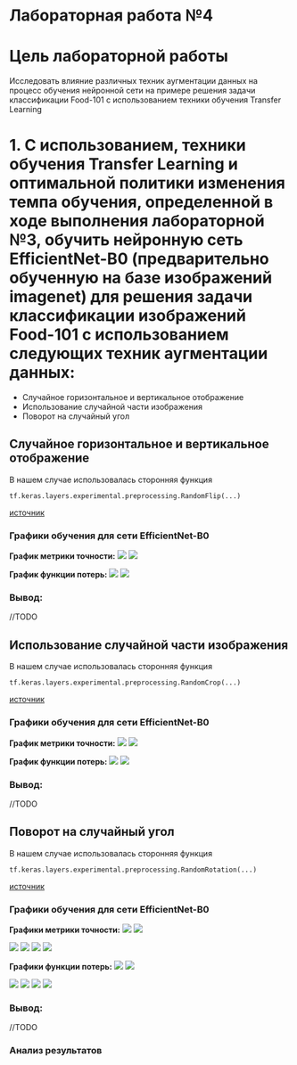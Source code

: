 Лабораторная работа №4
====
# Цель лабораторной работы
Исследовать влияние различных техник аугментации данных на процесс обучения нейронной сети на примере решения задачи классификации Food-101 с использованием техники обучения Transfer Learning

# 1. С использованием, техники обучения Transfer Learning и оптимальной политики изменения темпа обучения, определенной в ходе выполнения лабораторной №3, обучить нейронную сеть EfficientNet-B0 (предварительно обученную на базе изображений imagenet) для решения задачи классификации изображений Food-101 с использованием следующих техник аугментации данных:
 * Случайное горизонтальное и вертикальное отображение
 * Использование случайной части изображения
 * Поворот на случайный угол
 
## Случайное горизонтальное и вертикальное отображение
 
В нашем случае использовалась сторонняя функция
 ```
tf.keras.layers.experimental.preprocessing.RandomFlip(...)
```
[источник](https://www.tensorflow.org/api_docs/python/tf/keras/layers/experimental/preprocessing/RandomFlip)

### Графики обучения для сети EfficientNet-B0

**График метрики точности:** 
<img src="./random-flip/accuracy.png">
<img src="./random-flip/epoch_categorical_accuracy.svg">

**График функции потерь:**
<img src="./random-flip/loss.png">
<img src="./random-flip/epoch_loss.svg">

### Вывод:
//TODO


## Использование случайной части изображения
 
В нашем случае использовалась сторонняя функция
```
tf.keras.layers.experimental.preprocessing.RandomCrop(...)
```
[источник](https://www.tensorflow.org/api_docs/python/tf/keras/layers/experimental/preprocessing/RandomCrop)

### Графики обучения для сети EfficientNet-B0

**График метрики точности:** 
<img src="./random-crop/accuracy.png">
<img src="./random-crop/epoch_categorical_accuracy.svg">

**График функции потерь:**
<img src="./random-crop/loss.png">
<img src="./random-crop/epoch_loss.svg">

### Вывод:
//TODO


## Поворот на случайный угол
 
В нашем случае использовалась сторонняя функция
```
tf.keras.layers.experimental.preprocessing.RandomRotation(...)
```
[источник](https://www.tensorflow.org/api_docs/python/tf/keras/layers/experimental/preprocessing/RandomRotation)

### Графики обучения для сети EfficientNet-B0

**Графики метрики точности:** 
<img src="./random-rotation/0.1/accuracy.png">
<img src="./random-rotation/0.1/epoch_categorical_accuracy.svg">

<img src="./random-rotation/0.5/accuracy.png">
<img src="./random-rotation/0.5/epoch_categorical_accuracy.svg">

<img src="./random-rotation/1/accuracy.png">
<img src="./random-rotation/1/epoch_categorical_accuracy.svg">

**Графики функции потерь:**
<img src="./random-rotation/0.1/loss.png">
<img src="./random-rotation/0.1/epoch_loss.svg">

<img src="./random-rotation/0.5/loss.png">
<img src="./random-rotation/0.5/epoch_loss.svg">

<img src="./random-rotation/1/loss.png">
<img src="./random-rotation/1/epoch_loss.svg">

### Вывод:
//TODO


### Анализ результатов


